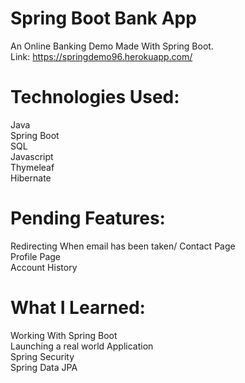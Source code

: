 # Spring Boot Bank App
An Online Banking Demo Made With Spring Boot.\
Link: https://springdemo96.herokuapp.com/

# Technologies Used:
Java\
Spring Boot\
SQL\
Javascript\
Thymeleaf\
Hibernate

# Pending Features:
Redirecting When email has been taken/
Contact Page\
Profile Page\
Account History

# What I Learned:
Working With Spring Boot\
Launching a real world Application\
Spring Security\
Spring Data JPA
